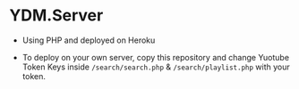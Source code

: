 # YDM.Server

* Using PHP and deployed on Heroku

* To deploy on your own server, copy this repository and change Yuotube Token Keys inside `/search/search.php` & `/search/playlist.php` with your token.